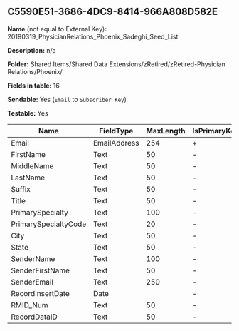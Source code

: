 ## C5590E51-3686-4DC9-8414-966A808D582E

**Name** (not equal to External Key)**:** 20190319_PhysicianRelations_Phoenix_Sadeghi_Seed_List

**Description:** n/a

**Folder:** Shared Items/Shared Data Extensions/zRetired/zRetired-Physician Relations/Phoenix/

**Fields in table:** 16

**Sendable:** Yes (`Email` to `Subscriber Key`)

**Testable:** Yes

| Name | FieldType | MaxLength | IsPrimaryKey | IsNullable | DefaultValue |
| --- | --- | --- | --- | --- | --- |
| Email | EmailAddress | 254 | + | - |  |
| FirstName | Text | 50 | - | + |  |
| MiddleName | Text | 50 | - | + |  |
| LastName | Text | 50 | - | + |  |
| Suffix | Text | 50 | - | + |  |
| Title | Text | 50 | - | + |  |
| PrimarySpecialty | Text | 100 | - | + |  |
| PrimarySpecialtyCode | Text | 20 | - | + |  |
| City | Text | 50 | - | + |  |
| State | Text | 50 | - | + |  |
| SenderName | Text | 100 | - | + |  |
| SenderFirstName | Text | 50 | - | + |  |
| SenderEmail | Text | 250 | - | + |  |
| RecordInsertDate | Date |  | - | + | GETDATE() |
| RMID_Num | Text | 50 | - | + |  |
| RecordDataID | Text | 50 | - | + |  |

